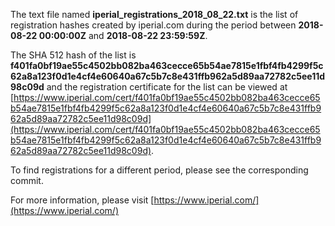 The text file named **iperial_registrations_2018_08_22.txt** is the list of registration hashes created by iperial.com during the period between **2018-08-22 00:00:00Z** and **2018-08-22 23:59:59Z**.

The SHA 512 hash of the list is **f401fa0bf19ae55c4502bb082ba463cecce65b54ae7815e1fbf4fb4299f5c62a8a123f0d1e4cf4e60640a67c5b7c8e431ffb962a5d89aa72782c5ee11d98c09d** and the registration certificate for the list can be viewed at [https://www.iperial.com/cert/f401fa0bf19ae55c4502bb082ba463cecce65b54ae7815e1fbf4fb4299f5c62a8a123f0d1e4cf4e60640a67c5b7c8e431ffb962a5d89aa72782c5ee11d98c09d](https://www.iperial.com/cert/f401fa0bf19ae55c4502bb082ba463cecce65b54ae7815e1fbf4fb4299f5c62a8a123f0d1e4cf4e60640a67c5b7c8e431ffb962a5d89aa72782c5ee11d98c09d).

To find registrations for a different period, please see the corresponding commit.

For more information, please visit [https://www.iperial.com/](https://www.iperial.com/)
